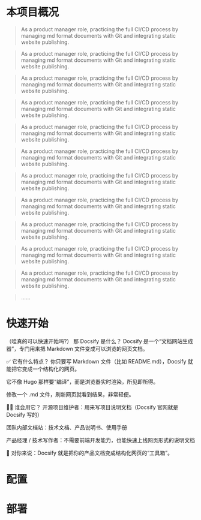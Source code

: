 # 本项目概况     

> As a product manager role, practicing the full CI/CD process by managing md format documents with Git and integrating static website publishing.  


> As a product manager role, practicing the full CI/CD process by managing md format documents with Git and integrating static website publishing.  


> As a product manager role, practicing the full CI/CD process by managing md format documents with Git and integrating static website publishing.  


> As a product manager role, practicing the full CI/CD process by managing md format documents with Git and integrating static website publishing.  


> As a product manager role, practicing the full CI/CD process by managing md format documents with Git and integrating static website publishing.  


> As a product manager role, practicing the full CI/CD process by managing md format documents with Git and integrating static website publishing.  


> As a product manager role, practicing the full CI/CD process by managing md format documents with Git and integrating static website publishing.  


> As a product manager role, practicing the full CI/CD process by managing md format documents with Git and integrating static website publishing.  


> As a product manager role, practicing the full CI/CD process by managing md format documents with Git and integrating static website publishing.  


> As a product manager role, practicing the full CI/CD process by managing md format documents with Git and integrating static website publishing.  


> As a product manager role, practicing the full CI/CD process by managing md format documents with Git and integrating static website publishing.  


> ……


# 快速开始
（哇真的可以快速开始吗?）
 那 Docsify 是什么？
Docsify 是一个“文档网站生成器”，专门用来把 Markdown 文件变成可以浏览的网页文档。

✅ 它有什么特点？
你只要写 Markdown 文件（比如 README.md），Docsify 就能把它变成一个结构化的网页。

它不像 Hugo 那样要“编译”，而是浏览器实时渲染，所见即所得。

修改一个 .md 文件，刷新网页就看到结果，非常轻便。

👩‍💼 谁会用它？
开源项目维护者：用来写项目说明文档（Docsify 官网就是 Docsify 写的）

团队内部文档站：技术文档、产品说明书、使用手册

产品经理 / 技术写作者：不需要前端开发能力，也能快速上线网页形式的说明文档

🧩 对你来说：Docsify 就是把你的产品文档变成结构化网页的“工具箱”。

# 配置

# 部署